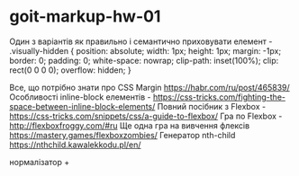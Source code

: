 # goit-markup-hw-01

Один з варіантів як правильно і семантично приховувати елемент -
.visually-hidden {
position: absolute;
width: 1px;
height: 1px;
margin: -1px;
border: 0;
padding: 0;
white-space: nowrap;
clip-path: inset(100%);
clip: rect(0 0 0 0);
overflow: hidden;
}

Все, що потрібно знати про CSS Margin https://habr.com/ru/post/465839/
Особливості inline-block елементів - https://css-tricks.com/fighting-the-space-between-inline-block-elements/
Повний посібник з Flexbox - https://css-tricks.com/snippets/css/a-guide-to-flexbox/
Гра по Flexbox - http://flexboxfroggy.com/#ru
Ще одна гра на вивчення флексів https://mastery.games/flexboxzombies/
Генератор nth-child https://nthchild.kawalekkodu.pl/en/

нормалізатор +
